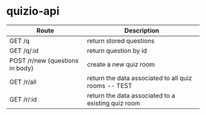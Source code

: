# quizio-api

| Route | Description |
|--------------|-------------|
| GET /q | return stored questions |
| GET /q/:id | return question by id |
| POST /r/new {questions in body} | create a new quiz room |
| GET /r/all | return the data associated to all quiz rooms -- TEST |
| GET /r/:id | return the data associated to a existing quiz room |